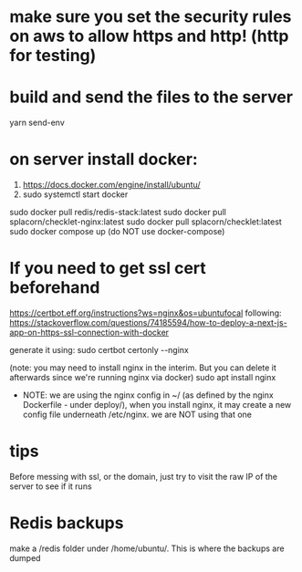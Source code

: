 # make sure you set the security rules on aws to allow https and http! (http for testing)

# build and send the files to the server

yarn send-env

# on server install docker:

1. https://docs.docker.com/engine/install/ubuntu/
2. sudo systemctl start docker

sudo docker pull redis/redis-stack:latest
sudo docker pull splacorn/checklet-nginx:latest
sudo docker pull splacorn/checklet:latest
sudo docker compose up (do NOT use docker-compose)

# If you need to get ssl cert beforehand

https://certbot.eff.org/instructions?ws=nginx&os=ubuntufocal
following: https://stackoverflow.com/questions/74185594/how-to-deploy-a-next-js-app-on-https-ssl-connection-with-docker

generate it using:
sudo certbot certonly --nginx

(note: you may need to install nginx in the interim. But you can delete it afterwards since we're running nginx via docker)
sudo apt install nginx

-   NOTE: we are using the nginx config in ~/ (as defined by the nginx Dockerfile - under deploy/), when you install nginx, it may create a new config file underneath /etc/nginx. we are NOT using that one

# tips

Before messing with ssl, or the domain, just try to visit the raw IP of the server to see if it runs

# Redis backups

make a /redis folder under /home/ubuntu/. This is where the backups are dumped
